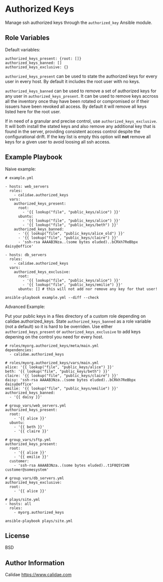 Authorized Keys
=========

Manage ssh authorized keys through the `authorized_key` Ansible module.

Role Variables
--------------
Default variables:
```
authorized_keys_present: {root: []}
authorized_keys_banned: []
authorized_keys_exclusive: {}
```

`authorized_keys_present` can be used to state the authorized keys for every user in every host. By default it includes the root user with no keys.

`authorized_keys_banned` can be used to remove a set of authorized keys for any user in `authorized_keys_present`. It can be used to remove keys accross all the inventory once thay have been rotated or compromised or if their issuers have been revoked all access. By default it will remove all keys listed here for the root user.

If in need of a granular and precise control, use `authorized_keys_exclusive`. It will both install the stated keys and also remove any additional key that is found in the server, providing consistent access control despite the configurational drift. If the key list is empty this option will **not** remove all keys for a given user to avoid loosing all ssh access.

Example Playbook
----------------

Naive example:
```
# example.yml

- hosts: web_servers
  roles:
    - calidae.authorized_keys
  vars:
    authorized_keys_present:
      root:
        - '{{ lookup("file", "public_keys/alice") }}'
      ubuntu:
        - '{{ lookup("file", "public_keys/alice") }}'
        - '{{ lookup("file", "public_keys/beth") }}'
    authorized_keys_banned:
      - '{{ lookup("file", "public_keys/alice_old") }}'
      - '{{ lookup("file", "public_keys/claire") }}'
      - 'ssh-rsa AAAAB3Nza..(some bytes eluded)..bCRkh7ReBbpx daisy@office'

- hosts: db_servers
  roles:
    - calidae.authorized_keys
  vars:
    authorized_keys_exclusive:
      root:
        - '{{ lookup("file", "public_keys/alice") }}'
        - '{{ lookup("file", "public_keys/emilie") }}'
      ubuntu: [] # this will not add nor remove any key for that user!
```

`ansible-playbook example.yml --diff --check`

Advanced Example:

Put your public keys in a files directory of a custom role depending on calidae.authorized_keys. State `authorized_keys_banned` as a role variable (not a default) so it is hard to be overriden. Use either `authorized_keys_present` or `authorized_keys_exclusive` to add keys depening on the control you need for every host.

```
# roles/myorg.authorized_keys/meta/main.yml
dependencies:
  - calidae.authorized_keys
```
```
# roles/myorg.authorized_keys/vars/main.yml
alice: '{{ lookup("file", "public_keys/alice") }}'
beth: '{{ lookup("file", "public_keys/beth") }}'
claire: '{{ lookup("file", "public_keys/claire") }}'
daisy: 'ssh-rsa AAAAB3Nza..(some bytes eluded)..bCRkh7ReBbpx daisy@office'
emilie: '{{ lookup("file", "public_keys/emilie") }}'
authorized_keys_banned:
  - '{{ daisy }}'
```
```
# group_vars/web_servers.yml
authorized_keys_present:
  root:
    - '{{ alice }}'
  ubuntu:
    - '{{ beth }}'
    - '{{ claire }}'
```
```
# group_vars/sftp.yml
authorized_keys_present:
  root:
    - '{{ alice }}'
    - '{{ emilie }}'
  customer:
    - 'ssh-rsa AAAAB3Nza..(some bytes eluded)..t1F0Q5Y2AN customer@somesystem'
```
```
# group_vars/db_servers.yml
authorized_keys_exclusive:
  root:
    - '{{ alice }}'
```
```
# plays/site.yml
- hosts: all
  roles:
    - myorg.authorized_keys
```
`ansible-playbook plays/site.yml`

License
-------

BSD

Author Information
------------------

Calidae https://www.calidae.com
